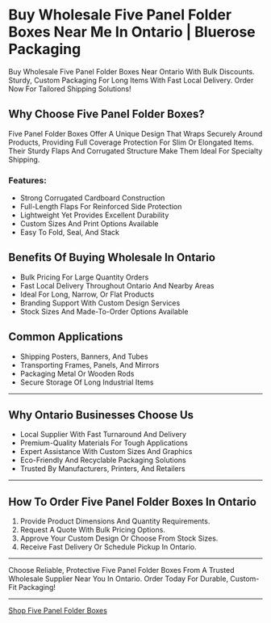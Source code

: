 # Buy Wholesale Five Panel Folder Boxes Near Me In Ontario | Bluerose Packaging

Buy Wholesale Five Panel Folder Boxes Near Ontario With Bulk Discounts. Sturdy, Custom Packaging For Long Items With Fast Local Delivery. Order Now For Tailored Shipping Solutions!

## Why Choose Five Panel Folder Boxes?

Five Panel Folder Boxes Offer A Unique Design That Wraps Securely Around Products, Providing Full Coverage Protection For Slim Or Elongated Items. Their Sturdy Flaps And Corrugated Structure Make Them Ideal For Specialty Shipping.

### Features:

- Strong Corrugated Cardboard Construction  
- Full-Length Flaps For Reinforced Side Protection  
- Lightweight Yet Provides Excellent Durability  
- Custom Sizes And Print Options Available  
- Easy To Fold, Seal, And Stack  

## Benefits Of Buying Wholesale In Ontario

- Bulk Pricing For Large Quantity Orders  
- Fast Local Delivery Throughout Ontario And Nearby Areas  
- Ideal For Long, Narrow, Or Flat Products  
- Branding Support With Custom Design Services  
- Stock Sizes And Made-To-Order Options Available  

## Common Applications

- Shipping Posters, Banners, And Tubes  
- Transporting Frames, Panels, And Mirrors  
- Packaging Metal Or Wooden Rods  
- Secure Storage Of Long Industrial Items  

---

## Why Ontario Businesses Choose Us

- Local Supplier With Fast Turnaround And Delivery  
- Premium-Quality Materials For Tough Applications  
- Expert Assistance With Custom Sizes And Graphics  
- Eco-Friendly And Recyclable Packaging Solutions  
- Trusted By Manufacturers, Printers, And Retailers  

---

## How To Order Five Panel Folder Boxes In Ontario

1. Provide Product Dimensions And Quantity Requirements.  
2. Request A Quote With Bulk Pricing Options.  
3. Approve Your Custom Design Or Choose From Stock Sizes.  
4. Receive Fast Delivery Or Schedule Pickup In Ontario.  

---

Choose Reliable, Protective Five Panel Folder Boxes From A Trusted Wholesale Supplier Near You In Ontario. Order Today For Durable, Custom-Fit Packaging!

---

[Shop Five Panel Folder Boxes](https://www.bluerosepackaging.com/product/five-panel-folder-boxes/)

